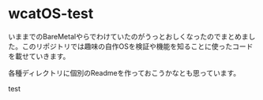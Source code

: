 # wcatOS-test
いままでのBareMetalやらでわけていたのがうっとおしくなったのでまとめました。このリポジトリでは趣味の自作OSを検証や機能を知ることに使ったコードを載せていきます。  

各種ディレクトリに個別のReadmeを作っておこうかなとも思っています。  


test